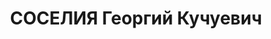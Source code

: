 ---
title: СОСЕЛИЯ Георгий Кучуевич
description: "Род. в 1897, Чохатаурский р-н, с. Кирцхи, грузин. Место проживания:\
  \ г. Тбилиси. Род занятий: профессор, преподаватель в юридическом институте. \n\
  \  Осужден Особым совещанием при НКВД СССР 24.06.1938. Мера наказания: 8 лет заключения\
  \ в ИТЛ"
---